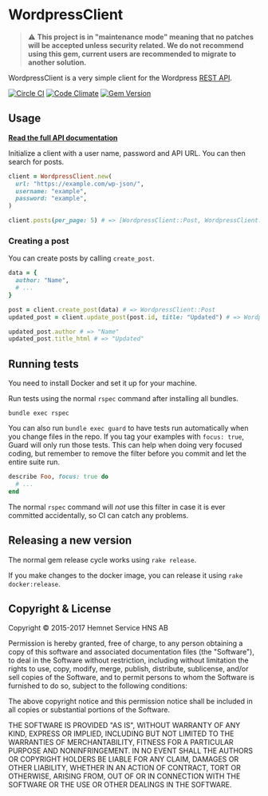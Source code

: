 # WordpressClient

> :warning: **This project is in "maintenance mode" meaning that no patches will be accepted unless security related. We do not recommend using this gem, current users are recommended to migrate to another solution.**

WordpressClient is a very simple client for the Wordpress [REST API][api].

[![Circle CI](https://circleci.com/gh/hemnet/wordpress_client.svg?style=svg)](https://circleci.com/gh/hemnet/wordpress_client) [![Code Climate](https://codeclimate.com/repos/5645938269568041da00cded/badges/5e870b57428f23c1f2ff/gpa.svg)](https://codeclimate.com/repos/5645938269568041da00cded/feed) [![Gem Version](https://badge.fury.io/rb/wordpress_client.svg)](https://badge.fury.io/rb/wordpress_client)

## Usage

**[Read the full API documentation][docs]**

Initialize a client with a user name, password and API URL. You can then search
for posts.

```ruby
client = WordpressClient.new(
  url: "https://example.com/wp-json/",
  username: "example",
  password: "example",
)

client.posts(per_page: 5) # => [WordpressClient::Post, WordpressClient::Post]
```

### Creating a post

You can create posts by calling `create_post`.

```ruby
data = {
  author: "Name",
  # ...
}

post = client.create_post(data) # => WordpressClient::Post
updated_post = client.update_post(post.id, title: "Updated") # => WordpressClient::Post

updated_post.author # => "Name"
updated_post.title_html # => "Updated"
```

## Running tests

You need to install Docker and set it up for your machine.

Run tests using the normal `rspec` command after installing all bundles.

```
bundle exec rspec
```

You can also run `bundle exec guard` to have tests run automatically when you
change files in the repo. If you tag your examples with `focus: true`, Guard
will only run those tests. This can help when doing very focused coding, but
remember to remove the filter before you commit and let the entire suite run.

```ruby
describe Foo, focus: true do
  # ...
end
```

The normal `rspec` command will *not* use this filter in case it is ever
committed accidentally, so CI can catch any problems.

## Releasing a new version

The normal gem release cycle works using `rake release`.

If you make changes to the docker image, you can release it using `rake
docker:release`.

## Copyright & License

Copyright © 2015-2017 Hemnet Service HNS AB

Permission is hereby granted, free of charge, to any person obtaining a copy of
this software and associated documentation files (the "Software"), to deal in
the Software without restriction, including without limitation the rights to
use, copy, modify, merge, publish, distribute, sublicense, and/or sell copies
of the Software, and to permit persons to whom the Software is furnished to do
so, subject to the following conditions:

The above copyright notice and this permission notice shall be included in all
copies or substantial portions of the Software.

THE SOFTWARE IS PROVIDED "AS IS", WITHOUT WARRANTY OF ANY KIND, EXPRESS OR
IMPLIED, INCLUDING BUT NOT LIMITED TO THE WARRANTIES OF MERCHANTABILITY,
FITNESS FOR A PARTICULAR PURPOSE AND NONINFRINGEMENT. IN NO EVENT SHALL THE
AUTHORS OR COPYRIGHT HOLDERS BE LIABLE FOR ANY CLAIM, DAMAGES OR OTHER
LIABILITY, WHETHER IN AN ACTION OF CONTRACT, TORT OR OTHERWISE, ARISING FROM,
OUT OF OR IN CONNECTION WITH THE SOFTWARE OR THE USE OR OTHER DEALINGS IN THE
SOFTWARE.

[api]: https://developer.wordpress.org/rest-api/
[docs]: http://www.rubydoc.info/gems/wordpress_client/
